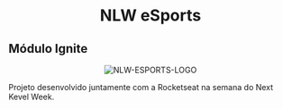<div align="center">
    <h1>NLW eSports</h1>
</div>

## Módulo Ignite

<div align="center">

![NLW-ESPORTS-LOGO](https://github.com/lstaborda/nlw-eSports/blob/master/web/src/assets/logo-nlw-esports.svg)

</DIV>

Projeto desenvolvido juntamente com a Rocketseat na semana do Next Kevel Week.
